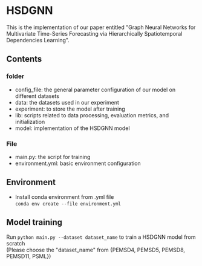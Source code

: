 # HSDGNN
This is the implementation of our paper entitled "Graph Neural Networks for Multivariate Time-Series Forecasting via Hierarchically Spatiotemporal Dependencies Learning".
## Contents
### folder
* config_file: the general parameter configuration of our model on different datasets <br>  
* data: the datasets used in our experiment <br>
* experiment: to store the model after training <br>
* lib: scripts related to data processing, evaluation metrics, and initialization <br>
* model: implementation of the HSDGNN model <br>
### File
* main.py: the script for training <br>
* environment.yml: basic environment configuration
## Environment
* Install conda environment from .yml file  
`conda env create --file environment.yml`
## Model training
Run `python main.py --dataset dataset_name` to train a HSDGNN model from scratch <br>
(Please choose the "dataset_name" from {PEMSD4, PEMSD5, PEMSD8, PEMSD11, PSML})

